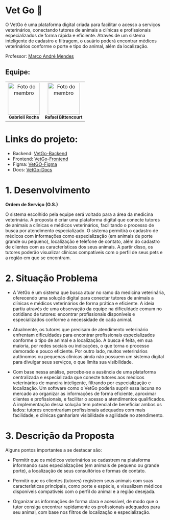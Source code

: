 # Vet Go 🐾 

O VetGo é uma plataforma digital criada para facilitar o acesso a serviços veterinários, conectando tutores de animais a clínicas e profissionais especializados de forma rápida e eficiente. Através de um sistema inteligente de cadastro e filtragem, o usuário poderá encontrar médicos veterinários conforme o porte e tipo do animal, além da localização.

  
Professor: [Marco André Mendes](github.com/marcoandre)

## Equipe:

<table>
  <tr>
    <td align="center">
      <img src="https://github.com/GabrieliMarta.png" width="100px;" alt="Foto do membro"/><br />
      <sub><b>Gabrieli Rocha</b></sub>
    </td>
    <td align="center">
      <img src="https://github.com/Rafabitte17.png" width="100px;" alt="Foto do membro"/><br />
      <sub><b> Rafael Bittencourt</b></sub>
    </td>
  </tr>
</table>

# Links do projeto:

-   Backend: [VetGo-Backend](https://github.com/VetGoDev7/VetGo-Backend.git) 
-   Frontend: [VetGo-Frontend](https://github.com/VetGoDev7/VetGo-Frontend.git) 
-   Figma: [VetGO-Figma]()
-   Docs: [VetGo-Docs](https://github.com/VetGoDev7/.github.git)


# 1. Desenvolvimento

 **Ordem de Serviço (O.S.)**

O sistema escolhido pela equipe será voltado para a área da medicina veterinária. A proposta é criar uma plataforma digital que conecte tutores de animais a clínicas e médicos veterinários, facilitando o processo de busca por atendimento especializado. O sistema permitirá o cadastro de médicos com informações como especialização (em animais de porte grande ou pequeno), localização e telefone de contato, além do cadastro de clientes com as características dos seus animais. A partir disso, os tutores poderão visualizar clínicas compatíveis com o perfil de seus pets e a região em que se encontram. 

# 2. Situação Problema

- A VetGo é um sistema que busca atuar no ramo da medicina veterinária, oferecendo uma solução digital para conectar tutores de animais a clínicas e médicos veterinários de forma prática e eficiente. A ideia partiu através de uma observação da equipe na dificuldade comum no cotidiano de tutores: encontrar profissionais disponíveis e especializados conforme a necessidade de cada animal.

- Atualmente, os tutores que precisam de atendimento veterinário enfrentam dificuldades para encontrar profissionais especializados conforme o tipo de animal e a localização. A busca é feita, em sua maioria, por redes sociais ou indicações, o que torna o processo demorado e pouco eficiente. Por outro lado, muitos veterinários autônomos ou pequenas clínicas ainda não possuem um sistema digital para divulgar seus serviços, o que limita sua visibilidade.

- Com base nessa análise, percebe-se a ausência de uma plataforma centralizada e especializada que conecte tutores aos médicos veterinários de maneira inteligente, filtrando por especialização e localização. Um software como o VetGo poderia suprir essa lacuna no mercado ao organizar as informações de forma eficiente, aproximar clientes e profissionais, e facilitar o acesso a atendimentos qualificados. A implementação dessa solução tem potencial de beneficiar ambos os lados: tutores encontrariam profissionais adequados com mais facilidade, e clínicas ganhariam visibilidade e agilidade no atendimento.

# 3. Descrição da Proposta 

Alguns pontos importantes a se destacar são:

- Permitir que os médicos veterinários se cadastrem na plataforma informando suas especializações (em animais de pequeno ou grande porte), a localização de seus consultórios e formas de contato.

- Permitir que os clientes (tutores) registrem seus animais com suas características principais, como porte e espécie, e visualizem médicos disponíveis compatíveis com o perfil do animal e a região desejada.

- Organizar as informações de forma clara e acessível, de modo que o tutor consiga encontrar rapidamente os profissionais adequados para seu animal, com base nos filtros de localização e especialização.
  
